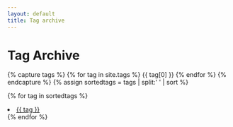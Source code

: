 ```yaml
---
layout: default
title: Tag archive
---
```

<div class="page-content wc-container">
  <h1>Tag Archive</h1>  
  {% capture tags %}
  	{% for tag in site.tags %}    
  		{{ tag[0] }}
    {% endfor %}
  {% endcapture %}
  {% assign sortedtags = tags | split:' ' | sort %} 
  
  {% for tag in sortedtags %}    
    <li><a href="/blog/tag/{{ tag }}">{{ tag }}</a></li>
  {% endfor %}
</div>